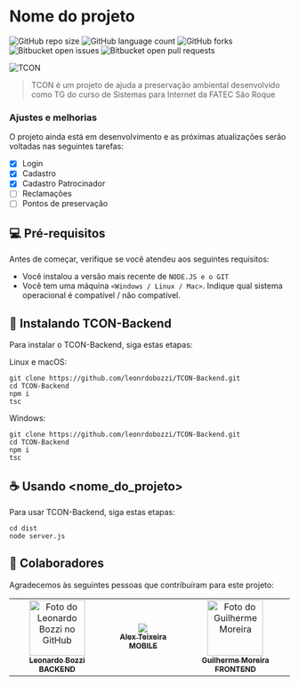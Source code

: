 # Nome do projeto

<!---Esses são exemplos. Veja https://shields.io para outras pessoas ou para personalizar este conjunto de escudos. Você pode querer incluir dependências, status do projeto e informações de licença aqui--->

![GitHub repo size](https://img.shields.io/github/repo-size/iuricode/README-template?style=for-the-badge)
![GitHub language count](https://img.shields.io/github/languages/count/iuricode/README-template?style=for-the-badge)
![GitHub forks](https://img.shields.io/github/forks/iuricode/README-template?style=for-the-badge)
![Bitbucket open issues](https://img.shields.io/bitbucket/issues/iuricode/README-template?style=for-the-badge)
![Bitbucket open pull requests](https://img.shields.io/bitbucket/pr-raw/iuricode/README-template?style=for-the-badge)

<img src="https://i.imgur.com/ewY7yiJ.png" alt="TCON">

> TCON é um projeto de ajuda a preservação ambiental desenvolvido como TG do curso de Sistemas para Internet da FATEC São Roque

### Ajustes e melhorias

O projeto ainda está em desenvolvimento e as próximas atualizações serão voltadas nas seguintes tarefas:

- [x] Login
- [x] Cadastro
- [x] Cadastro Patrocinador
- [ ] Reclamações
- [ ] Pontos de preservação

## 💻 Pré-requisitos

Antes de começar, verifique se você atendeu aos seguintes requisitos:
<!---Estes são apenas requisitos de exemplo. Adicionar, duplicar ou remover conforme necessário--->
* Você instalou a versão mais recente de `NODE.JS e o GIT`
* Você tem uma máquina `<Windows / Linux / Mac>`. Indique qual sistema operacional é compatível / não compatível.

## 🚀 Instalando TCON-Backend

Para instalar o TCON-Backend, siga estas etapas:

Linux e macOS:
```
git clone https://github.com/leonrdobozzi/TCON-Backend.git
cd TCON-Backend
npm i
tsc
```

Windows:
```
git clone https://github.com/leonrdobozzi/TCON-Backend.git
cd TCON-Backend
npm i
tsc
```

## ☕ Usando <nome_do_projeto>

Para usar TCON-Backend, siga estas etapas:

```
cd dist
node server.js
```


## 🤝 Colaboradores

Agradecemos às seguintes pessoas que contribuíram para este projeto:

<table>
  <tr>
    <td align="center">
      <a href="#">
        <img src="https://github.com/leonrdobozzi.jpg" width="100px;" alt="Foto do Leonardo Bozzi no GitHub"/><br>
        <sub>
          <b>Leonardo Bozzi</b>
          <b>BACKEND</b>
        </sub>
      </a>
    </td>
    <td align="center">
      <a href="#">
        <img src="https://github.com/alextfonseca.jpg"/><br>
        <sub>
          <b>Alex Teixeira</b>
          <b>MOBILE</b>
        </sub>
      </a>
    </td>
    <td align="center">
      <a href="#">
        <img src="https://github.com/71M-M414.jpg" width="100px;" alt="Foto do Guilherme Moreira"/><br>
        <sub>
          <b>Guilherme Moreira</b>
          <b>FRONTEND</b>
        </sub>
      </a>
    </td>
  </tr>
</table>
